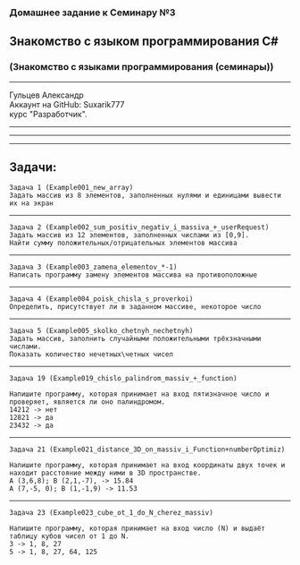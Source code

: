 ### Домашнее задание к Семинару №3
## Знакомство с языком программирования С#
### (Знакомство с языками программирования (семинары))
---
Гульцев Александр  
Аккаунт на GitHub: Suxarik777  
курс "Разработчик".

---
---
---
## Задачи:

    Задача 1 (Example001_new_array)
    Задать массив из 8 элементов, заполненных нулями и единицами вывести их на экран
---
    Задача 2 (Example002_sum_positiv_negativ_i_massiva_+_userRequest)
    Задать массив из 12 элементов, заполненных числами из [0,9]. 
    Найти сумму положительных/отрицательных элементов массива
---
    Задача 3 (Example003_zamena_elementov_*-1)
    Написать программу замену элементов массива на противоположные
---
    Задача 4 (Example004_poisk_chisla_s_proverkoi)
    Определить, присутствует ли в заданном массиве, некоторое число
---
    Задача 5 (Example005_skolko_chetnyh_nechetnyh)
    Задать массив, заполнить случайными положительными трёхзначными числами. 
    Показать количество нечетных\четных чисел
---
    Задача 19 (Example019_chislo_palindrom_massiv_+_function) 

    Напишите программу, которая принимает на вход пятизначное число и проверяет, является ли оно палиндромом.
    14212 -> нет
    12821 -> да
    23432 -> да
---
    Задача 21 (Example021_distance_3D_on_massiv_i_Function+numberOptimiz) 

    Напишите программу, которая принимает на вход координаты двух точек и находит расстояние между ними в 3D пространстве.
    A (3,6,8); B (2,1,-7), -> 15.84
    A (7,-5, 0); B (1,-1,9) -> 11.53
---
    Задача 23 (Example023_cube_ot_1_do_N_cherez_massiv) 

    Напишите программу, которая принимает на вход число (N) и выдаёт таблицу кубов чисел от 1 до N.
    3 -> 1, 8, 27
    5 -> 1, 8, 27, 64, 125